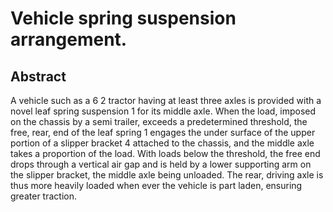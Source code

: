 # Vehicle spring suspension arrangement.

## Abstract
A vehicle such as a 6 2 tractor having at least three axles is provided with a novel leaf spring suspension 1 for its middle axle. When the load, imposed on the chassis by a semi trailer, exceeds a predetermined threshold, the free, rear, end of the leaf spring 1 engages the under surface of the upper portion of a slipper bracket 4 attached to the chassis, and the middle axle takes a proportion of the load. With loads below the threshold, the free end drops through a vertical air gap and is held by a lower supporting arm on the slipper bracket, the middle axle being unloaded. The rear, driving axle is thus more heavily loaded when ever the vehicle is part laden, ensuring greater traction.